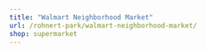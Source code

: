 ```yaml
---
title: "Walmart Neighborhood Market"
url: /rohnert-park/walmart-neighborhood-market/
shop: supermarket
---
```

